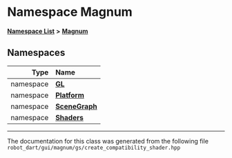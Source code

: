 

# Namespace Magnum



[**Namespace List**](namespaces.md) **>** [**Magnum**](namespaceMagnum.md)


















## Namespaces

| Type | Name |
| ---: | :--- |
| namespace | [**GL**](namespaceMagnum_1_1GL.md) <br> |
| namespace | [**Platform**](namespaceMagnum_1_1Platform.md) <br> |
| namespace | [**SceneGraph**](namespaceMagnum_1_1SceneGraph.md) <br> |
| namespace | [**Shaders**](namespaceMagnum_1_1Shaders.md) <br> |





















































------------------------------
The documentation for this class was generated from the following file `robot_dart/gui/magnum/gs/create_compatibility_shader.hpp`

